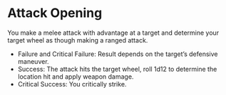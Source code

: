 # Attack Opening
You make a melee attack with advantage at a target and determine your target wheel as though making a ranged attack.
* Failure and Critical Failure: Result depends on the target’s defensive maneuver.
* Success: The attack hits the target wheel, roll 1d12 to determine the location hit and apply weapon damage.
* Critical Success: You critically strike. 
